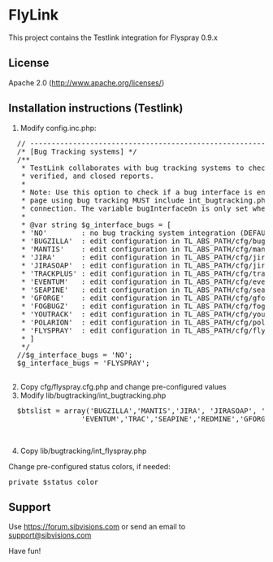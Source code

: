 FlyLink
=======

This project contains the Testlink integration for Flyspray 0.9.x

License
-------

Apache 2.0 (http://www.apache.org/licenses/)


Installation instructions (Testlink)
------------------------------------

1. Modify config.inc.php:

  <pre>
  // ----------------------------------------------------------------------------
  /* [Bug Tracking systems] */
  /**
   * TestLink collaborates with bug tracking systems to check if displayed bugs resolved,
   * verified, and closed reports.
   *
   * Note: Use this option to check if a bug interface is enabled, if so every
   * page using bug tracking MUST include int_bugtracking.php to make the
   * connection. The variable bugInterfaceOn is only set when a connection is made
   *
   * @var string $g_interface_bugs = [
   * 'NO'        : no bug tracking system integration (DEFAULT)
   * 'BUGZILLA'  : edit configuration in TL_ABS_PATH/cfg/bugzilla.cfg.php
   * 'MANTIS'    : edit configuration in TL_ABS_PATH/cfg/mantis.cfg.php
   * 'JIRA'      : edit configuration in TL_ABS_PATH/cfg/jira.cfg.php
   * 'JIRASOAP'  : edit configuration in TL_ABS_PATH/cfg/jira.cfg.php
   * 'TRACKPLUS' : edit configuration in TL_ABS_PATH/cfg/trackplus.cfg.php
   * 'EVENTUM'   : edit configuration in TL_ABS_PATH/cfg/eventum.cfg.php
   * 'SEAPINE'   : edit configuration in TL_ABS_PATH/cfg/seapine.cfg.php
   * 'GFORGE'    : edit configuration in TL_ABS_PATH/cfg/gforge.cfg.php
   * 'FOGBUGZ'   : edit configuration in TL_ABS_PATH/cfg/fogbugz.cfg.php
   * 'YOUTRACK'  : edit configuration in TL_ABS_PATH/cfg/youtrack.cfg.php
   * 'POLARION'  : edit configuration in TL_ABS_PATH/cfg/polarion.cfg.php
   * 'FLYSPRAY'  : edit configuration in TL_ABS_PATH/cfg/flyspray.cfg.php
   * ]
   */
  //$g_interface_bugs = 'NO';
  $g_interface_bugs = 'FLYSPRAY';
  </pre>

2. Copy cfg/flyspray.cfg.php and change pre-configured values
3. Modify lib/bugtracking/int_bugtracking.php

  <pre>
  $btslist = array('BUGZILLA','MANTIS','JIRA', 'JIRASOAP', 'TRACKPLUS','POLARION',
  		    	 'EVENTUM','TRAC','SEAPINE','REDMINE','GFORGE','FOGBUGZ','YOUTRACK', 'FLYSPRAY');

  </pre>

4. Copy lib/bugtracking/int_flyspray.php

  Change pre-configured status colors, if needed:

  <pre>private $status_color</pre>


Support
-------

Use https://forum.sibvisions.com or send an email to support@sibvisions.com



Have fun!
